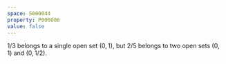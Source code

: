 ```yaml
---
space: S000044
property: P000086
value: false
---
```


$1/3$ belongs to a single open set $(0,1)$, but
$2/5$ belongs to two open sets $(0,1)$ and $(0,1/2)$.

